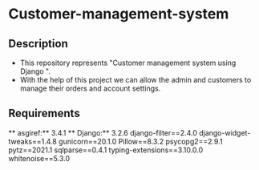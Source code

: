 # Customer-management-system

## Description
* This repository represents "Customer management system using Django ".
* With the help of this project we can allow the admin and customers to manage their orders and account settings.

## Requirements
** asgiref:** 3.4.1
** Django:** 3.2.6
django-filter==2.4.0
django-widget-tweaks==1.4.8
gunicorn==20.1.0
Pillow==8.3.2
psycopg2==2.9.1
pytz==2021.1
sqlparse==0.4.1
typing-extensions==3.10.0.0
whitenoise==5.3.0

